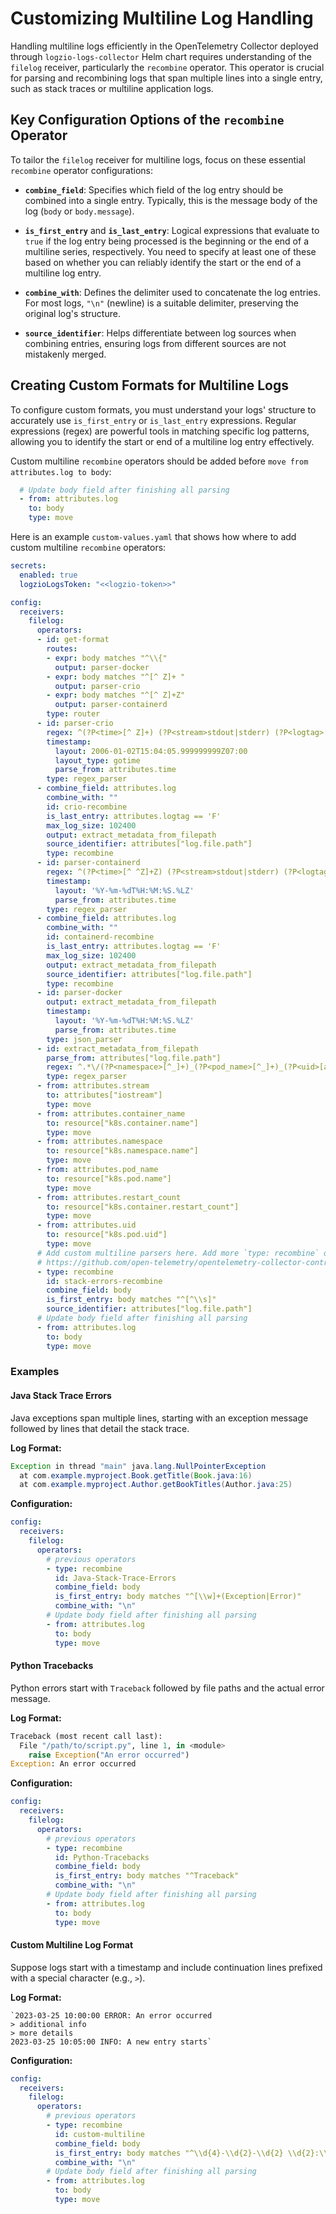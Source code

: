 Customizing Multiline Log Handling 
==================================

Handling multiline logs efficiently in the OpenTelemetry Collector deployed through `logzio-logs-collector` Helm chart requires understanding of the `filelog` receiver, particularly the `recombine` operator. This operator is crucial for parsing and recombining logs that span multiple lines into a single entry, such as stack traces or multiline application logs.

Key Configuration Options of the `recombine` Operator
-----------------------------------------------------

To tailor the `filelog` receiver for multiline logs, focus on these essential `recombine` operator configurations:

* **`combine_field`**: Specifies which field of the log entry should be combined into a single entry. Typically, this is the message body of the log (`body` or `body.message`).
    
* **`is_first_entry`** and **`is_last_entry`**: Logical expressions that evaluate to `true` if the log entry being processed is the beginning or the end of a multiline series, respectively. You need to specify at least one of these based on whether you can reliably identify the start or the end of a multiline log entry.
    
* **`combine_with`**: Defines the delimiter used to concatenate the log entries. For most logs, `"\n"` (newline) is a suitable delimiter, preserving the original log's structure.
    
* **`source_identifier`**: Helps differentiate between log sources when combining entries, ensuring logs from different sources are not mistakenly merged.
    

Creating Custom Formats for Multiline Logs
------------------------------------------

To configure custom formats, you must understand your logs' structure to accurately use `is_first_entry` or `is_last_entry` expressions. Regular expressions (regex) are powerful tools in matching specific log patterns, allowing you to identify the start or end of a multiline log entry effectively.

Custom multiline `recombine` operators should be added before `move from attributes.log to body`:
```yaml
  # Update body field after finishing all parsing
  - from: attributes.log
    to: body
    type: move
```
Here is an example `custom-values.yaml` that shows how where to add custom multiline `recombine` operators:
```yaml
secrets:
  enabled: true
  logzioLogsToken: "<<logzio-token>>"

config:
  receivers:
    filelog:
      operators:
      - id: get-format
        routes:
        - expr: body matches "^\\{"
          output: parser-docker
        - expr: body matches "^[^ Z]+ "
          output: parser-crio
        - expr: body matches "^[^ Z]+Z"
          output: parser-containerd
        type: router
      - id: parser-crio
        regex: ^(?P<time>[^ Z]+) (?P<stream>stdout|stderr) (?P<logtag>[^ ]*) ?(?P<log>.*)$
        timestamp:
          layout: 2006-01-02T15:04:05.999999999Z07:00
          layout_type: gotime
          parse_from: attributes.time
        type: regex_parser
      - combine_field: attributes.log
        combine_with: ""
        id: crio-recombine
        is_last_entry: attributes.logtag == 'F'
        max_log_size: 102400
        output: extract_metadata_from_filepath
        source_identifier: attributes["log.file.path"]
        type: recombine
      - id: parser-containerd
        regex: ^(?P<time>[^ ^Z]+Z) (?P<stream>stdout|stderr) (?P<logtag>[^ ]*) ?(?P<log>.*)$
        timestamp:
          layout: '%Y-%m-%dT%H:%M:%S.%LZ'
          parse_from: attributes.time
        type: regex_parser
      - combine_field: attributes.log
        combine_with: ""
        id: containerd-recombine
        is_last_entry: attributes.logtag == 'F'
        max_log_size: 102400
        output: extract_metadata_from_filepath
        source_identifier: attributes["log.file.path"]
        type: recombine
      - id: parser-docker
        output: extract_metadata_from_filepath
        timestamp:
          layout: '%Y-%m-%dT%H:%M:%S.%LZ'
          parse_from: attributes.time
        type: json_parser
      - id: extract_metadata_from_filepath
        parse_from: attributes["log.file.path"]
        regex: ^.*\/(?P<namespace>[^_]+)_(?P<pod_name>[^_]+)_(?P<uid>[a-f0-9\-]+)\/(?P<container_name>[^\._]+)\/(?P<restart_count>\d+)\.log$
        type: regex_parser
      - from: attributes.stream
        to: attributes["iostream"]
        type: move
      - from: attributes.container_name
        to: resource["k8s.container.name"]
        type: move
      - from: attributes.namespace
        to: resource["k8s.namespace.name"]
        type: move
      - from: attributes.pod_name
        to: resource["k8s.pod.name"]
        type: move
      - from: attributes.restart_count
        to: resource["k8s.container.restart_count"]
        type: move
      - from: attributes.uid
        to: resource["k8s.pod.uid"]
        type: move
      # Add custom multiline parsers here. Add more `type: recombine` operators for custom multiline formats
      # https://github.com/open-telemetry/opentelemetry-collector-contrib/blob/main/pkg/stanza/docs/operators/recombine.md
      - type: recombine
        id: stack-errors-recombine
        combine_field: body
        is_first_entry: body matches "^[^\\s]"
        source_identifier: attributes["log.file.path"]
      # Update body field after finishing all parsing
      - from: attributes.log
        to: body
        type: move
```
### Examples

#### Java Stack Trace Errors

Java exceptions span multiple lines, starting with an exception message followed by lines that detail the stack trace.

**Log Format:**

```java
Exception in thread "main" java.lang.NullPointerException
  at com.example.myproject.Book.getTitle(Book.java:16)
  at com.example.myproject.Author.getBookTitles(Author.java:25)
```
**Configuration:**

```yaml
config:
  receivers:
    filelog:
      operators:
        # previous operators
        - type: recombine
          id: Java-Stack-Trace-Errors
          combine_field: body
          is_first_entry: body matches "^[\\w]+(Exception|Error)"
          combine_with: "\n"
        # Update body field after finishing all parsing
        - from: attributes.log
          to: body
          type: move
```

#### Python Tracebacks

Python errors start with `Traceback` followed by file paths and the actual error message.

**Log Format:**

```python
Traceback (most recent call last):
  File "/path/to/script.py", line 1, in <module>
    raise Exception("An error occurred")
Exception: An error occurred
```
**Configuration:**

```yaml
config:
  receivers:
    filelog:
      operators:
        # previous operators
        - type: recombine
          id: Python-Tracebacks
          combine_field: body
          is_first_entry: body matches "^Traceback"
          combine_with: "\n"
        # Update body field after finishing all parsing
        - from: attributes.log
          to: body
          type: move
```

#### Custom Multiline Log Format

Suppose logs start with a timestamp and include continuation lines prefixed with a special character (e.g., `>`).

**Log Format:**

```shell
`2023-03-25 10:00:00 ERROR: An error occurred
> additional info
> more details
2023-03-25 10:05:00 INFO: A new entry starts` 
```
**Configuration:**
```yaml
config:
  receivers:
    filelog:
      operators:
        # previous operators
        - type: recombine
          id: custom-multiline
          combine_field: body
          is_first_entry: body matches "^\\d{4}-\\d{2}-\\d{2} \\d{2}:\\d{2}:\\d{2}"
          combine_with: "\n"
        # Update body field after finishing all parsing
        - from: attributes.log
          to: body
          type: move
```
